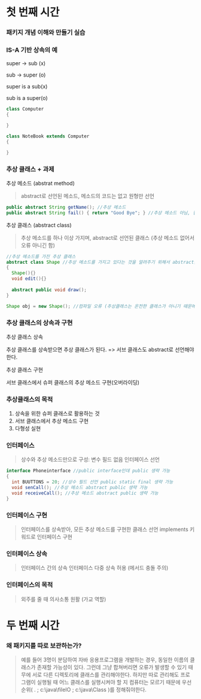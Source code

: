 # 첫 번째 시간

### 패키지 개념 이해와 만들기 실습


### IS-A 기반 상속의 예

super -> sub (x)

sub -> super (o)

super is a sub(x)

sub is a super(o)

```java
class Computer
{

}

class NoteBook extends Computer
{

}
```

### 추상 클래스 + 과제

추상 메소드 (abstrat method)
> abstract로 선언된 메소드, 메소드의 코드는 없고 원형만 선언

```java
public abstract String getName(); //추상 메소드
public abstract String fail() { return "Good Bye"; } //추상 메소드 아님, 컴파일 오류 (바디가 있기 때문에)
```

추상 클래스 (abstract class)
> 추상 메소드를 하나 이상 가지며, abstract로 선언된 클래스 (추상 메소드 없어서 오류 아니긴 함)

```java
//추상 메소드를 가진 추상 클래스
abstract class Shape //추상 메소드를 가지고 있다는 것을 알려주기 위해서 abstract를 써준다. 안쓰면 오류남.
{
  Shape(){}
  void edit(){}
  
  abstract public void draw();
}

Shape obj = new Shape(); //컴파일 오류 (추상클래스는 온전한 클래스가 아니기 때문에 인스턴스를 생성할 수 없다.)
```

### 추상 클래스의 상속과 구현

추상 클래스 상속

추상 클래스를 상속받으면 추상 클래스가 된다. => 서브 클래스도 abstract로 선언해야 한다.

추상 클래스 구현

서브 클래스에서 슈퍼 클래스의 추상 메소드 구현(오버라이딩)

### 추상클래스의 목적

1. 상속을 위한 슈퍼 클래스로 활용하는 것
2. 서브 클래스에서 추상 메소드 구현
3. 다형성 실현

### 인터페이스
> 상수와 추상 메소드만으로 구성: 변수 필드 없음
> 인터페이스 선언

```java
interface Phoneinterface //public interface인데 public 생략 가능
{
  int BUUTTONS = 20; //상수 필드 선언 public static final 생략 가능
  void senCall(); //추상 메소드 abstract public 생략 가능
  void receiveCall(); //추상 메소드 abstract public 생략 가능
}
```

### 인터페이스 구현
> 인터페이스를 상속받아, 모든 추상 메소드를 구현한 클래스 선언
> implements 키워드로 인터페이스 구현

### 인터페이스 상속
> 인터페이스 간의 상속 
> 인터페이스 다중 상속 허용 (메서드 충돌 주의)

### 인터페이스의 목적
> 외주를 줄 때 의사소통 원활 (가교 역할)


# 두 번째 시간

### 왜 패키지를 따로 보관하는가?
> 예를 들어 3명이 분담하여 자바 응용프로그램을 개발하는 경우, 동일한 이름의 클래스가 존재할 가능성이 있다.
> 그런데 그냥 합쳐버리면 오류가 발생할 수 있기 때무에 서로 다른 디렉토리에 클래스를 관리해야한다.
> 하지만 따로 관리해도 프로그램이 실행될 때 어느 클래스를 실행시켜야 할 지 컴퓨터는 모르기 때문에 우선 순위( . ; c:\java\fileIO ; c:\java\Class )를 정해줘야한다.
